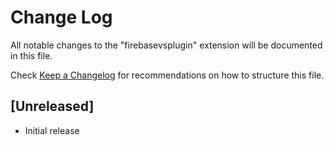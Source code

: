 # Change Log

All notable changes to the "firebasevsplugin" extension will be documented in this file.

Check [Keep a Changelog](http://keepachangelog.com/) for recommendations on how to structure this file.

## [Unreleased]

- Initial release